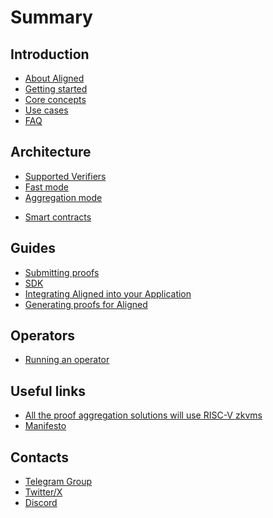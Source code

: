 # Summary

## Introduction

* [About Aligned](introduction/0_about_aligned.md)
* [Getting started](introduction/1_getting_started.md)
* [Core concepts](introduction/2_core_concepts.md)
* [Use cases](introduction/3_use_cases.md)
* [FAQ](introduction/4_faq.md)

## Architecture

* [Supported Verifiers](architecture/0_supported_verifiers.md)
* [Fast mode](architecture/1_fast_mode.md)
* [Aggregation mode](architecture/2_aggregation_mode.md)

<!-- * Components
  * [User](./architecture/entities/user.md)
  * [Operator](./architecture/entities/operator.md)
  * [Aggregator](./architecture/entities/aggregator.md)
  * [Batcher](./architecture/entities/batcher.md)
  * [Payment Service](./architecture/entities/payment_service.md) -->

* [Smart contracts](architecture/3_smart_contracts.md)

## Guides

* [Submitting proofs](guides/0_submitting_proofs.md)
* [SDK](guides/1_SDK.md)
* [Integrating Aligned into your Application](guides/2_integration_aligned_into_your_application.md)
* [Generating proofs for Aligned](guides/3_generating_proofs.md)

<!-- * [Setup Aligned](developer_guides/2_setup_aligned.md) -->

## Operators

* [Running an operator](operator_guides/0_running_an_operator.md)

## Useful links

* [All the proof aggregation solutions will use RISC-V zkvms](https://blog.alignedlayer.com/all-the-proof-aggregation-solutions-will-use-risc-v-zkvms/)
* [Manifesto](https://mirror.xyz/0x7794D1c55568270A81D8Bf39e1bcE96BEaC10901/rOya8TwZvj_8kTpjDPVwTuNc1UcS0VLUr1t2nhCxYj8)

## Contacts

* [Telegram Group](https://t.me/aligned_layer)
* [Twitter/X](https://twitter.com/alignedlayer)
* [Discord](https://discord.gg/alignedlayer)
